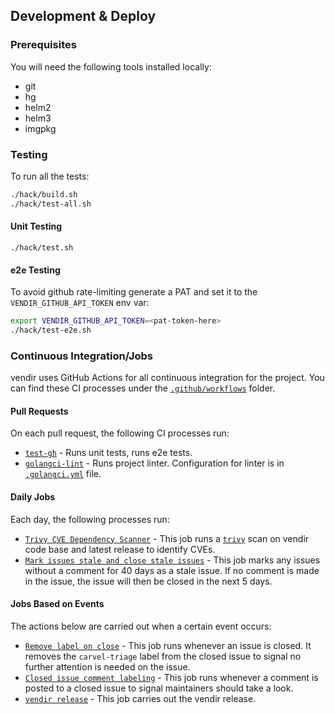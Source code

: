 ## Development & Deploy

### Prerequisites

You will need the following tools installed locally:
- git
- hg
- helm2
- helm3
- imgpkg

### Testing

To run all the tests:
```bash
./hack/build.sh
./hack/test-all.sh
```

#### Unit Testing

```
./hack/test.sh
```

#### e2e Testing
To avoid github rate-limiting generate a PAT and set it to the `VENDIR_GITHUB_API_TOKEN` env var:

```bash
export VENDIR_GITHUB_API_TOKEN=<pat-token-here>
./hack/test-e2e.sh
```

### Continuous Integration/Jobs

vendir uses GitHub Actions for all continuous integration for the project.
You can find these CI processes under the [`.github/workflows`](../.github/workflows)
folder.

#### Pull Requests

On each pull request, the following CI processes run:
* [`test-gh`](../.github/workflows/test-gh.yml) - Runs unit tests, runs e2e tests.
* [`golangci-lint`](../.github/workflows/golangci-lint.yml) - Runs project linter. Configuration for linter is in [`.golangci.yml`](../.golangci.yml) file.

#### Daily Jobs

Each day, the following processes run:
* [`Trivy CVE Dependency Scanner`](../.github/workflows/trivy-scan.yml) - This job runs a [`trivy`](https://aquasecurity.github.io/trivy/) scan on
  vendir code base and latest release to identify CVEs.
* [`Mark issues stale and close stale issues`](../.github/workflows/stale-issues-action.yml) - This job marks any issues without a comment for 40
  days as a stale issue. If no comment is made in the issue, the issue will then be closed in the next 5 days.

#### Jobs Based on Events

The actions below are carried out when a certain event occurs:
* [`Remove label on close`](../.github/workflows/closed-issue.yml) - This job runs whenever an issue is closed. It removes the `carvel-triage`
  label from the closed issue to signal no further attention is needed on the issue.
* [`Closed issue comment labeling`](../.github/workflows/closed-issue-comment.yml) - This job runs whenever a comment is posted to a closed
  issue to signal maintainers should take a look.
* [`vendir release`](../.github/workflows/release.yml) - This job carries out the vendir release.
